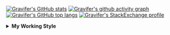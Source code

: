 <!--
**Gravifer/Gravifer** is a ✨ _special_ ✨ repository because its `README.md` (this file) appears on your GitHub profile.

Here are some ideas to get you started:

- 🔭 I’m currently working on ...
- 🌱 I’m currently learning ...
- 👯 I’m looking to collaborate on ...
- 🤔 I’m looking for help with ...
- 💬 Ask me about ...
- 📫 How to reach me: ...
- 😄 Pronouns: ...
- ⚡ Fun fact: ...
-->

<!-- ![Metrics](https://github.com/my-github-user/my-github-user/blob/main/github-metrics.svg) -->

<!-- [![Gravifer's GitHub Streak](https://github-readme-streak-stats.herokuapp.com/?user=Gravifer&theme=default&background=ffffff0a&border=00000000&stroke=80808080&currStreakNum=808080&sideNums=808080&sideLabels=808080&dates=808080)](https://github.com/DenverCoder1/github-readme-streak-stats) -->
<!-- [![Contribution Stats](https://github-contribution-stats.vercel.app/api/?username=Gravifer)](https://github.com/LordDashMe/github-contribution-stats/)  -->
[![Gravifer's GitHub stats](https://github-readme-stats.vercel.app/api?username=Gravifer&theme=default&bg_color=ffffff0a&text_color=808080&hide_border=true&show_icons=true&count_private=true)](https://github.com/anuraghazra/github-readme-stats)
[![Gravifer's github activity graph](https://activity-graph.herokuapp.com/graph?username=Gravifer&bg_color=ffffff0a&color=3080ed&line=5094f0&point=4d72f2&hide_border=true)](https://github.com/ashutosh00710/github-readme-activity-graph)
[![Gravifer's GitHub top langs](https://github-readme-stats.vercel.app/api/top-langs/?username=Gravifer&theme=default&bg_color=ffffff0a&text_color=808080&hide_border=true&show_icons=true&count_private=true&layout=compact)](https://github.com/anuraghazra/github-readme-stats)
[![Gravifer's StackExchange profile](https://stackexchange.com/users/flair/18316138.png?theme=clean)](https://mathematica.stackexchange.com/users/72025)
<!-- [![Visitors](https://visitor-badge.glitch.me/badge?page_id=Gravifer.Gravifer)](https://github.com/Gravifer/) -->

<details>
  <summary>
    <strong>My Working Style</strong><!--<a href="https://wakatime.com/badge/github/Gravifer/Gravifer"><img src="https://wakatime.com/badge/github/Gravifer/Gravifer.svg" alt="time tracker"></a>-->
  </summary>

[![time tracker](https://wakatime.com/badge/github/Gravifer/Gravifer.svg)](https://wakatime.com/badge/github/Gravifer/Gravifer)
<!--START_SECTION:waka-->
![Profile Views](http://img.shields.io/badge/Profile%20Views-17-blue)

![Lines of code](https://img.shields.io/badge/From%20Hello%20World%20I%27ve%20Written-819961%20lines%20of%20code-blue)

**I'm an Early 🐤** 

```text
🌞 Morning    79 commits     ███░░░░░░░░░░░░░░░░░░░░░░   13.76% 
🌆 Daytime    276 commits    ████████████░░░░░░░░░░░░░   48.08% 
🌃 Evening    174 commits    ███████░░░░░░░░░░░░░░░░░░   30.31% 
🌙 Night      45 commits     ██░░░░░░░░░░░░░░░░░░░░░░░   7.84%

```


📊 **This Week I Spent My Time On** 

```text
💬 Programming Languages: 
Browsing                 27 hrs 23 mins      █████████████████░░░░░░░░   68.97% 
Other                    11 hrs 6 mins       ███████░░░░░░░░░░░░░░░░░░   27.96% 
Markdown                 41 mins             ░░░░░░░░░░░░░░░░░░░░░░░░░   1.76% 
TOML                     10 mins             ░░░░░░░░░░░░░░░░░░░░░░░░░   0.43% 
JSON                     9 mins              ░░░░░░░░░░░░░░░░░░░░░░░░░   0.41%

🔥 Editors: 
Browser                  35 hrs 43 mins      ██████████████████████░░░   89.37% 
Word                     2 hrs 38 mins       █░░░░░░░░░░░░░░░░░░░░░░░░   6.61% 
VS Code                  1 hr 19 mins        ░░░░░░░░░░░░░░░░░░░░░░░░░   3.32% 
Excel                    9 mins              ░░░░░░░░░░░░░░░░░░░░░░░░░   0.41% 
Powerpoint               6 mins              ░░░░░░░░░░░░░░░░░░░░░░░░░   0.27%

🐱‍💻 Projects: 
literature-reading       29 hrs              ██████████████████░░░░░░░   72.57% 
learning-mma             3 hrs 54 mins       ██░░░░░░░░░░░░░░░░░░░░░░░   9.79% 
Unknown Project          3 hrs 31 mins       ██░░░░░░░░░░░░░░░░░░░░░░░   8.81% 
queue-sdp                2 hrs 45 mins       █░░░░░░░░░░░░░░░░░░░░░░░░   6.89% 
emails                   27 mins             ░░░░░░░░░░░░░░░░░░░░░░░░░   1.14%

💻 Operating System: 
Windows                  39 hrs 57 mins      █████████████████████████   99.97% 
Linux                    0 secs              ░░░░░░░░░░░░░░░░░░░░░░░░░   0.03%

```

**I Mostly Code in Mathematica** 

```text
Mathematica              8 repos             ████████████░░░░░░░░░░░░░   50.0% 
TeX                      2 repos             ███░░░░░░░░░░░░░░░░░░░░░░   12.5% 
MATLAB                   2 repos             ███░░░░░░░░░░░░░░░░░░░░░░   12.5% 
Assembly                 1 repo              █░░░░░░░░░░░░░░░░░░░░░░░░   6.25% 
Python                   1 repo              █░░░░░░░░░░░░░░░░░░░░░░░░   6.25%

```



 Last Updated on 25/06/2021
<!--END_SECTION:waka-->
</details>
